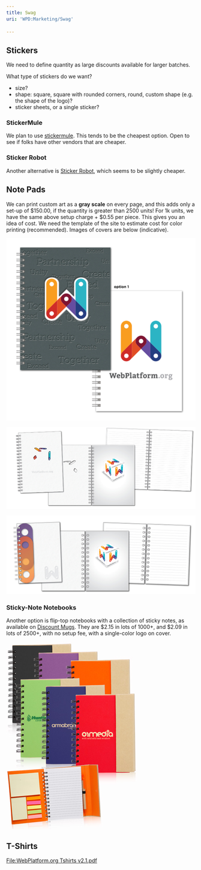```yaml
---
title: Swag
uri: 'WPD:Marketing/Swag'

---
```

## <span>Stickers</span>

We need to define quantity as large discounts available for larger batches.

What type of stickers do we want?

-   size?
-   shape: square, square with rounded corners, round, custom shape (e.g. the shape of the logo)?
-   sticker sheets, or a single sticker?

### <span>StickerMule</span>

We plan to use [stickermule](http://www.stickermule.com/products/square-stickers). This tends to be the cheapest option. Open to see if folks have other vendors that are cheaper.

### <span>Sticker Robot</span>

Another alternative is [Sticker Robot](http://stickerobot.com/order/), which seems to be slightly cheaper.

## <span>Note Pads</span>

We can print custom art as a **gray scale** on every page, and this adds only a set-up of \$150.00, if the quantity is greater than 2500 units! For 1k units, we have the same above setup charge + \$0.55 per piece. This gives you an idea of cost. We need the template of the site to estimate cost for color printing (recommended). Images of covers are below (indicative).

![WebPlatformJournal.png](/assets/public/e/ee/WebPlatformJournal.png)

![WebPlatform.OrgNotebook.png](/assets/public/f/f8/WebPlatform.OrgNotebook.png)

![WebPlatform.Org2.png](/assets/public/3/33/WebPlatform.Org2.png)

### <span>Sticky-Note Notebooks</span>

Another option is flip-top notebooks with a collection of sticky notes, as available on [Discount Mugs](http://www.discountmugs.com/nc/view-product/NOT21/525-x-7-in-eco-flip-top-notebooks-with-sticky-notes/). They are \$2.15 in lots of 1000+, and \$2.09 in lots of 2500+, with no setup fee, with a single-color logo on cover.

![NOT21.jpg](/assets/public/3/3a/NOT21.jpg)

## <span>T-Shirts</span>

[File:WebPlatform.org Tshirts v2.1.pdf](/File:WebPlatform.org_Tshirts_v2.1.pdf)